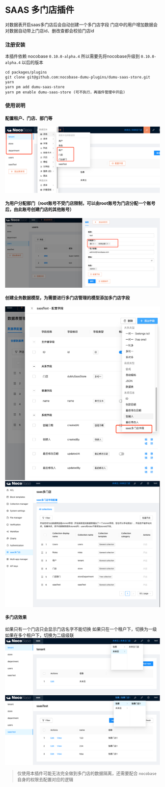 # SAAS 多门店插件

对数据表开启saas多门店后会自动创建一个多门店字段
门店中的用户增加数据会对数据自动带上门店id、删改查都会校验门店id

### 注册安装
本插件依赖 nocobase `0.10.0-alpha.4` 所以需要先将nocobase升级到 `0.10.0-alpha.4` 以后的版本

``` shell
cd packages/plugins
git clone git@github.com:nocobase-dumu-plugins/dumu-saas-store.git
yarn
yarn pm add dumu-saas-store
yarn pm enable dumu-saas-store (可不执行，再插件管理中开启)
```
### 使用说明
#### 配置租户、门店、部门等
![ui1.png](doc/img/ui1.png)
#### 为用户分配部门（root账号不受门店限制，可以由root账号为门店分配一个账号后，由此账号创建门店的其他账号）
![ui2.png](doc/img/ui2.png)
#### 创建业务数据模型，为需要进行多门店管理的模型添加多门店字段
![field.png](doc/img/field.png)
![saas-setting.png](doc/img/saas-setting.png)
#### 多门店效果
如果只有一个门店只会显示门店名字不能切换
如果只在一个租户下，切换为一级
如果在多个租户下，切换为二级级联
![store1.png](doc/img/store1.png)
![store2.png](doc/img/store2.png)

> 仅使用本插件可能无法完全做到多门店的数据隔离，还需要配合 `nocobase` 自身的权限去配置对应的逻辑
